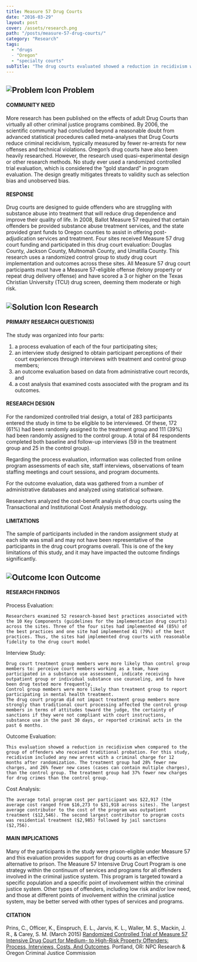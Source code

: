 ```yaml
---
title: Measure 57 Drug Courts
date: "2016-03-29"
layout: post
cover: /assets/research.png
path: "/posts/measure-57-drug-courts/"
category: "Research"
tags:
  - "drugs
  - "Oregon"
  - "specialty courts"
subTitle: "The drug courts evaluated showed a reduction in recidivism when compared to offenders who received traditional probation."
---
```

## ![Problem Icon](https://github.com/google/material-design-icons/raw/master/alert/1x_web/ic_error_outline_black_48dp.png "Problem") Problem

#### COMMUNITY NEED

More research has been published on the effects of adult Drug Courts than virtually all other criminal justice programs combined. By 2006, the scientific community had concluded beyond a reasonable doubt from advanced statistical procedures called meta-analyses that Drug Courts reduce criminal recidivism, typically measured by fewer re-arrests for new offenses and technical violations. Oregon’s drug courts have also been heavily researched. However, the research used quasi-experimental design or other research methods. No study ever used a randomized controlled trial evaluation, which is considered the “gold standard” in program evaluation. The design greatly mitigates threats to validity such as selection bias and unobserved bias.

#### RESPONSE

Drug courts are designed to guide offenders who are struggling with substance abuse into treatment that will reduce drug dependence and improve their quality of life. In 2008, Ballot Measure 57 required that certain offenders be provided substance abuse treatment services, and the state provided grant funds to Oregon counties to assist in offering post-adjudication services and treatment. Four sites received Measure 57 drug court funding and participated in this drug court evaluation: Douglas County, Jackson County, Multnomah County, and Umatilla County. This research uses a randomized control group to study drug court implementation and outcomes across these sites. All Measure 57 drug court participants must have a Measure 57-eligible offense (felony property or repeat drug delivery offense) and have scored a 3 or higher on the Texas Christian University (TCU) drug screen, deeming them moderate or high risk.

## ![Solution Icon](https://github.com/google/material-design-icons/raw/master/action/1x_web/ic_lightbulb_outline_black_48dp.png "Solution") Research

#### PRIMARY RESEARCH QUESTION(S)

The study was organized into four parts: 
1. a process evaluation of each of the four participating sites; 
2. an interview study designed to obtain participant perceptions of their court experiences through interviews with treatment and control group members; 
3. an outcome evaluation based on data from administrative court records, and 
4. a cost analysis that examined costs associated with the program and its outcomes.

#### RESEARCH DESIGN

For the randomized controlled trial design, a total of 283 participants entered the study in time to be eligible to be interviewed. Of these, 172 (61%) had been randomly assigned to the treatment group and 111 (39%) had been randomly assigned to the control group. A total of 84 respondents completed both baseline and follow-up interviews (59 in the treatment group and 25 in the control group).

Regarding the process evaluation, information was collected from online program assessments of each site, staff interviews, observations of team staffing meetings and court sessions, and program documents.

For the outcome evaluation, data was gathered from a number of administrative databases and analyzed using statistical software.

Researchers analyzed the cost-benefit analysis of drug courts using the Transactional and Institutional Cost Analysis methodology.

#### LIMITATIONS

The sample of participants included in the random assignment study at each site was small and may not have been representative of the participants in the drug court programs overall. This is one of the key limitations of this study, and it may have impacted the outcome findings significantly.

## ![Outcome Icon](https://github.com/google/material-design-icons/raw/master/action/1x_web/ic_view_list_black_48dp.png "Outcome") Outcome

#### RESEARCH FINDINGS

Process Evaluation:

    Researchers examined 52 research-based best practices associated with the 10 Key Components (guidelines for the implementation drug courts) across the sites. Three of the four sites had implemented 44 (85%) of the best practices and one site had implemented 41 (79%) of the best practices. Thus, the sites had implemented drug courts with reasonable fidelity to the drug court model

Interview Study:

    Drug court treatment group members were more likely than control group members to: perceive court members working as a team, have participated in a substance use assessment, indicate receiving outpatient group or individual substance use counseling, and to have been drug tested more frequently.
    Control group members were more likely than treatment group to report participating in mental health treatment.
    The drug court program did not impact treatment group members more strongly than traditional court processing affected the control group members in terms of attitudes toward the judge, the certainty of sanctions if they were not compliant with court instructions, substance use in the past 30 days, or reported criminal acts in the past 6 months.

Outcome Evaluation:

    This evaluation showed a reduction in recidivism when compared to the group of offenders who received traditional probation. For this study, recidivism included any new arrest with a criminal charge for 12 months after randomization. The treatment group had 28% fewer new charges, and 26% fewer new cases (cases can contain multiple charges), than the control group. The treatment group had 37% fewer new charges for drug crimes than the control group.

Cost Analysis:

    The average total program cost per participant was $22,917 (the average cost ranged from $16,273 to $31,918 across sites). The largest average contributor to the cost of the program was outpatient treatment ($12,546). The second largest contributor to program costs was residential treatment ($2,985) followed by jail sanctions ($2,756).

#### MAIN IMPLICATIONS

Many of the participants in the study were prison-eligible under Measure 57 and this evaluation provides support for drug courts as an effective alternative to prison. The Measure 57 Intensive Drug Court Program is one strategy within the continuum of services and programs for all offenders involved in the criminal justice system. This program is targeted toward a specific population and a specific point of involvement within the criminal justice system. Other types of offenders, including low risk and/or low need, and those at different points of involvement within the criminal justice system, may be better served with other types of services and programs.

#### CITATION
Prins, C., Officer, K., Einspruch, E. L., Jarvis, K. L., Waller, M. S., Mackin, J. R., & Carey, S. M. (March 2015) [Randomized Controlled Trial of Measure 57 Intensive Drug Court for Medium- to High-Risk Property Offenders: Process, Interviews, Costs, And Outcomes](http://npcresearch.com/wp-content/uploads/CJC_and_NPC_M57_drug_court_eval_March_20_2015.pdf). Portland, OR: NPC Research & Oregon Criminal Justice Commission
